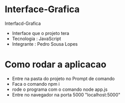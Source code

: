# Interface-Grafica
Interfacd-Grafica

* Interface que o projeto tera
* Tecnologia : JavaScript
* Integrante : Pedro Sousa Lopes

# Como rodar a aplicacao

* Entre na pasta do projeto no Prompt de comando 
* Faca o comando npm i
* rode o programa com o comando node app.js
* Entre no navegador na porta 5000 "localhost:5000" 
